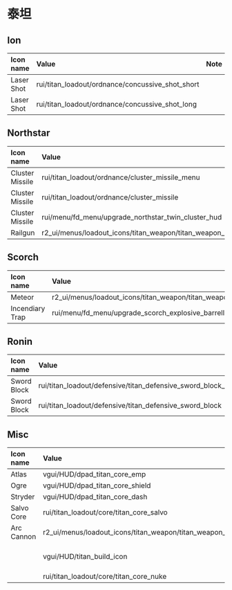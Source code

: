 # 泰坦

## Ion

| Icon name | Value | Note |
| :--- | :--- | :--- |
| Laser Shot | rui/titan\_loadout/ordnance/concussive\_shot\_short |  |
| Laser Shot | rui/titan\_loadout/ordnance/concussive\_shot\_long |  |

## Northstar

| Icon name | Value | Note |
| :--- | :--- | :--- |
| Cluster Missile | rui/titan\_loadout/ordnance/cluster\_missile\_menu |  |
| Cluster Missile | rui/titan\_loadout/ordnance/cluster\_missile |  |
| Cluster Missile | rui/menu/fd\_menu/upgrade\_northstar\_twin\_cluster\_hud | FD content |
| Railgun | r2\_ui/menus/loadout\_icons/titan\_weapon/titan\_weapon\_railgun |  |

## Scorch

| Icon name | Value | Note |
| :--- | :--- | :--- |
| Meteor  | r2\_ui/menus/loadout\_icons/titan\_weapon/titan\_weapon\_thermite\_cannon |  |
| Incendiary Trap | rui/menu/fd\_menu/upgrade\_scorch\_explosive\_barrells\_hud |  |

## Ronin

| Icon name | Value | Note |
| :--- | :--- | :--- |
| Sword Block | rui/titan\_loadout/defensive/titan\_defensive\_sword\_block\_menu |  |
| Sword Block | rui/titan\_loadout/defensive/titan\_defensive\_sword\_block |  |

## Misc

| Icon name | Value | Note |
| :--- | :--- | :--- |
| Atlas | vgui/HUD/dpad\_titan\_core\_emp |  |
| Ogre | vgui/HUD/dpad\_titan\_core\_shield |  |
| Stryder | vgui/HUD/dpad\_titan\_core\_dash |  |
| Salvo Core | rui/titan\_loadout/core/titan\_core\_salvo |  |
| Arc Cannon | r2\_ui/menus/loadout\_icons/titan\_weapon/titan\_weapon\_arc\_cannon | 40MM icon |
|  | vgui/HUD/titan\_build\_icon | Time earned icon |
|  | rui/titan\_loadout/core/titan\_core\_nuke |  |

